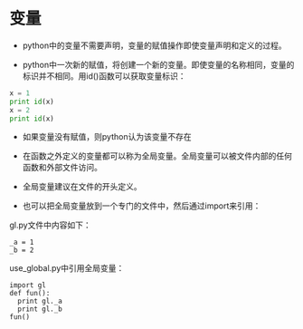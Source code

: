 # 变量

+ python中的变量不需要声明，变量的赋值操作即使变量声明和定义的过程。

+ python中一次新的赋值，将创建一个新的变量。即使变量的名称相同，变量的标识并不相同。用id()函数可以获取变量标识：
``` python
x = 1
print id(x)
x = 2
print id(x)
```
+ 如果变量没有赋值，则python认为该变量不存在

+ 在函数之外定义的变量都可以称为全局变量。全局变量可以被文件内部的任何函数和外部文件访问。

+ 全局变量建议在文件的开头定义。

+ 也可以把全局变量放到一个专门的文件中，然后通过import来引用：

gl.py文件中内容如下：
```
_a = 1
_b = 2
```
use_global.py中引用全局变量：
```
import gl
def fun():
  print gl._a
  print gl._b
fun()
```
